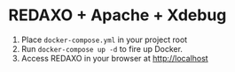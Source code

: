 # REDAXO + Apache + Xdebug

1. Place `docker-compose.yml` in your project root
2. Run `docker-compose up -d` to fire up Docker.
3. Access REDAXO in your browser at [http://localhost](http://localhost)
